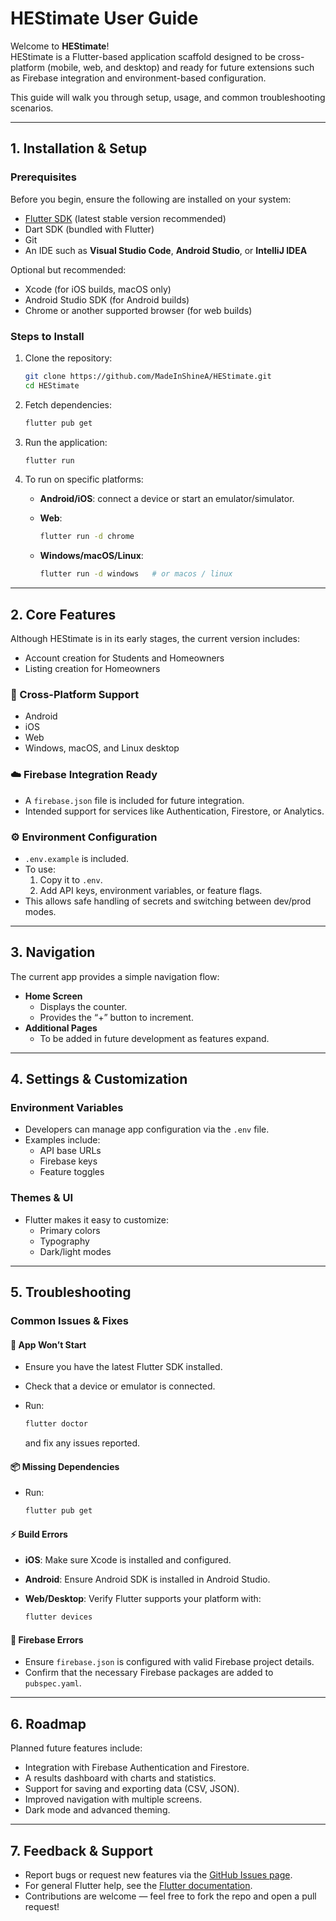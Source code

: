 # HEStimate User Guide

Welcome to **HEStimate**!  
HEStimate is a Flutter-based application scaffold designed to be cross-platform (mobile, web, and desktop) and ready for future extensions such as Firebase integration and environment-based configuration.  

This guide will walk you through setup, usage, and common troubleshooting scenarios.

---

## 1. Installation & Setup

### Prerequisites

Before you begin, ensure the following are installed on your system:

- [Flutter SDK](https://docs.flutter.dev/get-started/install) (latest stable version recommended)
- Dart SDK (bundled with Flutter)
- Git
- An IDE such as **Visual Studio Code**, **Android Studio**, or **IntelliJ IDEA**

Optional but recommended:

- Xcode (for iOS builds, macOS only)
- Android Studio SDK (for Android builds)
- Chrome or another supported browser (for web builds)

### Steps to Install

1. Clone the repository:

   ```bash
   git clone https://github.com/MadeInShineA/HEStimate.git
   cd HEStimate
   ```

2. Fetch dependencies:

   ```bash
   flutter pub get
   ```

3. Run the application:

   ```bash
   flutter run
   ```

4. To run on specific platforms:
   - **Android/iOS**: connect a device or start an emulator/simulator.
   - **Web**:  

     ```bash
     flutter run -d chrome
     ```

   - **Windows/macOS/Linux**:  

     ```bash
     flutter run -d windows   # or macos / linux
     ```

---

## 2. Core Features

Although HEStimate is in its early stages, the current version includes:

- Account creation for Students and Homeowners
- Listing creation for Homeowners

### 📱 Cross-Platform Support

- Android  
- iOS  
- Web  
- Windows, macOS, and Linux desktop  

### ☁️ Firebase Integration Ready

- A `firebase.json` file is included for future integration.
- Intended support for services like Authentication, Firestore, or Analytics.

### ⚙️ Environment Configuration

- `.env.example` is included.
- To use:
  1. Copy it to `.env`.
  2. Add API keys, environment variables, or feature flags.
- This allows safe handling of secrets and switching between dev/prod modes.

---

## 3. Navigation

The current app provides a simple navigation flow:

- **Home Screen**
  - Displays the counter.
  - Provides the “+” button to increment.
- **Additional Pages**
  - To be added in future development as features expand.

---

## 4. Settings & Customization

### Environment Variables

- Developers can manage app configuration via the `.env` file.
- Examples include:
  - API base URLs
  - Firebase keys
  - Feature toggles

### Themes & UI

- Flutter makes it easy to customize:
  - Primary colors
  - Typography
  - Dark/light modes

---

## 5. Troubleshooting

### Common Issues & Fixes

#### 🚫 App Won’t Start

- Ensure you have the latest Flutter SDK installed.
- Check that a device or emulator is connected.
- Run:

  ```bash
  flutter doctor
  ```

  and fix any issues reported.

#### 📦 Missing Dependencies

- Run:

  ```bash
  flutter pub get
  ```

#### ⚡ Build Errors

- **iOS**: Make sure Xcode is installed and configured.
- **Android**: Ensure Android SDK is installed in Android Studio.
- **Web/Desktop**: Verify Flutter supports your platform with:

  ```bash
  flutter devices
  ```

#### 🔑 Firebase Errors

- Ensure `firebase.json` is configured with valid Firebase project details.
- Confirm that the necessary Firebase packages are added to `pubspec.yaml`.

---

## 6. Roadmap

Planned future features include:

- Integration with Firebase Authentication and Firestore.
- A results dashboard with charts and statistics.
- Support for saving and exporting data (CSV, JSON).
- Improved navigation with multiple screens.
- Dark mode and advanced theming.

---

## 7. Feedback & Support

- Report bugs or request new features via the [GitHub Issues page](https://github.com/MadeInShineA/HEStimate/issues).
- For general Flutter help, see the [Flutter documentation](https://docs.flutter.dev/).
- Contributions are welcome — feel free to fork the repo and open a pull request!
